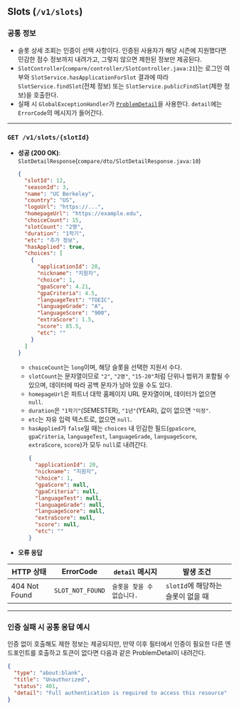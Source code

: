 ## Slots (`/v1/slots`)

### 공통 정보
- 슬롯 상세 조회는 인증이 선택 사항이다. 인증된 사용자가 해당 시즌에 지원했다면 민감한 점수 정보까지 내려가고, 그렇지 않으면 제한된 정보만 제공된다.
- `SlotController`(`compare/controller/SlotController.java:21`)는 로그인 여부와 `SlotService.hasApplicationForSlot` 결과에 따라 `SlotService.findSlot`(전체 정보) 또는 `SlotService.publicFindSlot`(제한 정보)을 호출한다.
- 실패 시 `GlobalExceptionHandler`가 [`ProblemDetail`](https://docs.spring.io/spring-framework/reference/web/webmvc/mvc-ann-rest-exceptions.html)을 사용한다. `detail`에는 `ErrorCode`의 메시지가 들어간다.

---

### `GET /v1/slots/{slotId}`
- **성공 (200 OK)**: `SlotDetailResponse`(`compare/dto/SlotDetailResponse.java:10`)
  ```json
  {
    "slotId": 12,
    "seasonId": 3,
    "name": "UC Berkeley",
    "country": "US",
    "logoUrl": "https://...",
    "homepageUrl": "https://example.edu",
    "choiceCount": 15,
    "slotCount": "2명",
    "duration": "1학기",
    "etc": "추가 정보",
    "hasApplied": true,
    "choices": [
      {
        "applicationId": 20,
        "nickname": "지원자",
        "choice": 1,
        "gpaScore": 4.21,
        "gpaCriteria": 4.5,
        "languageTest": "TOEIC",
        "languageGrade": "A",
        "languageScore": "900",
        "extraScore": 1.5,
        "score": 85.5,
        "etc": ""
      }
    ]
  }
  ```
  - `choiceCount`는 `long`이며, 해당 슬롯을 선택한 지원서 수다.
  - `slotCount`는 문자열이므로 `"2"`, `"2명"`, `"15-20"`처럼 단위나 범위가 포함될 수 있으며, 데이터에 따라 공백 문자가 남아 있을 수도 있다.
  - `homepageUrl`은 파트너 대학 홈페이지 URL 문자열이며, 데이터가 없으면 `null`.
  - `duration`은 `"1학기"`(SEMESTER), `"1년"`(YEAR), 값이 없으면 `"미정"`.
  - `etc`는 자유 입력 텍스트로, 없으면 `null`.
  - `hasApplied`가 `false`일 때는 `choices` 내 민감한 필드(`gpaScore`, `gpaCriteria`, `languageTest`, `languageGrade`, `languageScore`, `extraScore`, `score`)가 모두 `null`로 내려간다.
    ```json
    {
      "applicationId": 20,
      "nickname": "지원자",
      "choice": 1,
      "gpaScore": null,
      "gpaCriteria": null,
      "languageTest": null,
      "languageGrade": null,
      "languageScore": null,
      "extraScore": null,
      "score": null,
      "etc": ""
    }
    ```
- **오류 응답**

| HTTP 상태 | ErrorCode | `detail` 메시지 | 발생 조건 |
|-----------|-----------|-----------------|-----------|
| 404 Not Found | `SLOT_NOT_FOUND` | `슬롯을 찾을 수 없습니다.` | `slotId`에 해당하는 슬롯이 없을 때 |

---

### 인증 실패 시 공통 응답 예시
인증 없이 호출해도 제한 정보는 제공되지만, 만약 이후 필터에서 인증이 필요한 다른 엔드포인트를 호출하고 토큰이 없다면 다음과 같은 ProblemDetail이 내려간다.

```json
{
  "type": "about:blank",
  "title": "Unauthorized",
  "status": 401,
  "detail": "Full authentication is required to access this resource"
}
```
